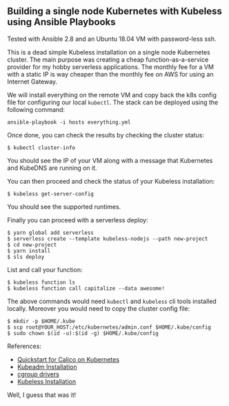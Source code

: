 Building a single node Kubernetes with Kubeless using Ansible Playbooks
-----------------------------------------------------------------------

Tested with Ansible 2.8 and an Ubuntu 18.04 VM with password-less ssh.

This is a dead simple Kubeless installation on a single node Kubernetes cluster.
The main purpose was creating a cheap function-as-a-service provider for my hobby
serverless applications. The monthly fee for a VM with a static IP is way cheaper than the monthly fee on AWS for using an Internet Gateway.

We will install everything on the remote VM and copy back the k8s config file for configuring our local `kubectl`. The stack can be deployed using the following
command:

    ansible-playbook -i hosts everything.yml

Once done, you can check the results by checking the cluster status:

    $ kubectl cluster-info

You should see the IP of your VM along with a message that Kubernetes and KubeDNS are running on it.

You can then proceed and check the status of your Kubeless installation:

    $ kubeless get-server-config

You should see the supported runtimes.

Finally you can proceed with a serverless deploy:

    $ yarn global add serverless
    $ serverless create --template kubeless-nodejs --path new-project
    $ cd new-project
    $ yarn install
    $ sls deploy

List and call your function:

	$ kubeless function ls
    $ kubeless function call capitalize --data awesome!

The above commands would need `kubectl` and `kubeless` cli tools installed locally. Moreover you would need to copy the cluster config file:

    $ mkdir -p $HOME/.kube
  	$ scp root@YOUR_HOST:/etc/kubernetes/admin.conf $HOME/.kube/config
  	$ sudo chown $(id -u):$(id -g) $HOME/.kube/config

References:
- [Quickstart for Calico on Kubernetes](https://docs.projectcalico.org/v3.7/getting-started/kubernetes/)
- [Kubeadm Installation](https://kubernetes.io/docs/setup/production-environment/tools/kubeadm/install-kubeadm/)
- [cgroup drivers](https://kubernetes.io/docs/setup/production-environment/container-runtimes/)
- [Kubeless Installation](https://kubeless.io/docs/quick-start/)

Well, I guess that was it!
